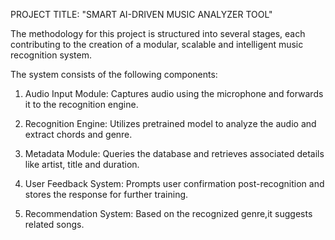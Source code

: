 PROJECT TITLE: "SMART AI-DRIVEN MUSIC ANALYZER TOOL"

The methodology for this project is structured into several stages, each contributing to the creation of a modular, scalable and intelligent music recognition system.

The system consists of the following components:

1) Audio Input Module: Captures audio using the microphone and forwards it to the recognition engine.

2) Recognition Engine: Utilizes pretrained model to analyze the audio and extract chords and genre.

3) Metadata Module: Queries the database and retrieves associated details like artist, title and duration.

4) User Feedback System: Prompts user confirmation post-recognition and stores the response for further training.

5) Recommendation System: Based on the recognized genre,it suggests related songs.
